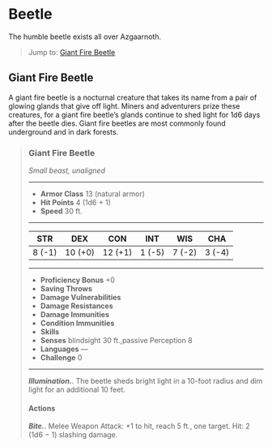 # Beetle
The humble beetle exists all over Azgaarnoth.

> Jump to: [Giant Fire Beetle](#giant-fire-beetle)

## Giant Fire Beetle
A giant fire beetle is a nocturnal creature that takes its name from a pair of glowing glands that give off light. Miners and adventurers prize these creatures, for a giant fire beetle’s glands continue to shed light for 1d6 days after the beetle dies. Giant fire beetles are most commonly found underground and in dark forests.

>### Giant Fire Beetle
>*Small beast, unaligned*
>___
>- **Armor Class** 13 (natural armor)
>- **Hit Points** 4 (1d6 + 1)
>- **Speed** 30 ft.
>___
>|**STR**|**DEX**|**CON**|**INT**|**WIS**|**CHA**|
>|:---:|:---:|:---:|:---:|:---:|:---:|
>|8 (-1)|10 (+0)|12 (+1)|1 (-5)|7 (-2)|3 (-4)|
>
>___
>- **Proficiency Bonus** +0
>- **Saving Throws** 
>- **Damage Vulnerabilities** 
>- **Damage Resistances** 
>- **Damage Immunities** 
>- **Condition Immunities** 
>- **Skills** 
>- **Senses** blindsight 30 ft.,passive Perception 8
>- **Languages** —
>- **Challenge** 0
>___
>***Illumination.***. The beetle sheds bright light in a 10-foot radius and dim light for an additional 10 feet.
>
>#### Actions
>***Bite.***. Melee Weapon Attack: +1 to hit, reach 5 ft., one target. Hit: 2 (1d6 − 1) slashing damage.
>
